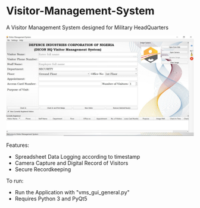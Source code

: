 # Visitor-Management-System
A Visitor Management System designed for Military HeadQuarters

![Main Interface](https://github.com/jacobay43/Visitor-Management-System/blob/main/vms1.JPG?raw=true)

Features:
- Spreadsheet Data Logging according to timestamp
- Camera Capture and Digital Record of Visitors
- Secure Recordkeeping 


To run:
- Run the Application with "vms_gui_general.py"
- Requires Python 3 and PyQt5
